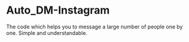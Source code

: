 # Auto_DM-Instagram
The code which helps you to message a large number of people one by one.
Simple and understandable.
